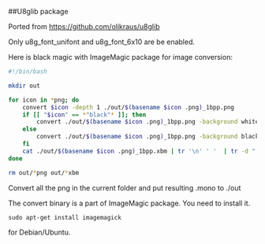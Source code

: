 ##U8glib package 

Ported from https://github.com/olikraus/u8glib

Only u8g_font_unifont and u8g_font_6x10 are be enabled.


Here is black magic with ImageMagic package  for image conversion:


```bash
#!/bin/bash

mkdir out

for icon in *png; do
    convert $icon -depth 1 ./out/$(basename $icon .png)_1bpp.png
    if [[ "$icon" == *"black"* ]]; then
        convert ./out/$(basename $icon .png)_1bpp.png -background white -alpha Background ./out/$(basename $icon .png)_1bpp.xbm
    else
        convert ./out/$(basename $icon .png)_1bpp.png -background black -alpha Background ./out/$(basename $icon .png)_1bpp.xbm
    fi
    cat ./out/$(basename $icon .png)_1bpp.xbm | tr '\n' ' '  | tr -d " " |sed  -e s'#^.*{##g'  | sed s'#,}##' |sed s'/;//' | xxd -r -p > ./out/$(basename $icon .png).xbm.mono
done

rm out/*png out/*xbm
```
Convert all the png in the current folder and put resulting .mono to ./out

The convert binary  is a part of ImageMagic package. You need to install it.

```
sudo apt-get install imagemagick
```
for Debian/Ubuntu.
